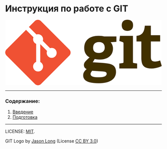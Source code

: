 # Инструкция по работе с GIT

![git-logo](./assets/Git-logo1.png)

---

### Содержание:
1. [Введение](./01_intro.md)
2. [Подготовка](./02_preparation.md)

---

LICENSE: [MIT](./license.md).

GIT Logo by [Jason Long](http://git-scm.com/downloads/logos) (License [CC BY 3.0](https://creativecommons.org/licenses/by/3.0/))